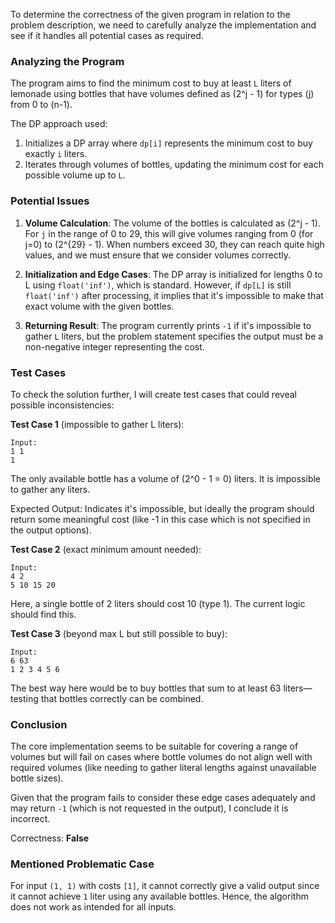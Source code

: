 To determine the correctness of the given program in relation to the problem description, we need to carefully analyze the implementation and see if it handles all potential cases as required.

### Analyzing the Program
The program aims to find the minimum cost to buy at least `L` liters of lemonade using bottles that have volumes defined as \(2^j - 1\) for types \(j\) from 0 to \(n-1\). 

The DP approach used:
1. Initializes a DP array where `dp[i]` represents the minimum cost to buy exactly `i` liters.
2. Iterates through volumes of bottles, updating the minimum cost for each possible volume up to `L`.

### Potential Issues
1. **Volume Calculation**: The volume of the bottles is calculated as \(2^j - 1\). For `j` in the range of 0 to 29, this will give volumes ranging from 0 (for j=0) to \(2^{29} - 1\). When numbers exceed 30, they can reach quite high values, and we must ensure that we consider volumes correctly.
  
2. **Initialization and Edge Cases**: The DP array is initialized for lengths 0 to L using `float('inf')`, which is standard. However, if `dp[L]` is still `float('inf')` after processing, it implies that it's impossible to make that exact volume with the given bottles.

3. **Returning Result**: The program currently prints `-1` if it's impossible to gather `L` liters, but the problem statement specifies the output must be a non-negative integer representing the cost.

### Test Cases
To check the solution further, I will create test cases that could reveal possible inconsistencies:

**Test Case 1** (impossible to gather L liters):
```plaintext
Input:
1 1
1
```
The only available bottle has a volume of \(2^0 - 1 = 0\) liters. It is impossible to gather any liters. 

Expected Output: Indicates it's impossible, but ideally the program should return some meaningful cost (like -1 in this case which is not specified in the output options).

**Test Case 2** (exact minimum amount needed):
```plaintext
Input:
4 2
5 10 15 20
```
Here, a single bottle of 2 liters should cost 10 (type 1). The current logic should find this.

**Test Case 3** (beyond max L but still possible to buy):
```plaintext
Input:
6 63
1 2 3 4 5 6
```
The best way here would be to buy bottles that sum to at least 63 liters—testing that bottles correctly can be combined.

### Conclusion
The core implementation seems to be suitable for covering a range of volumes but will fail on cases where bottle volumes do not align well with required volumes (like needing to gather literal lengths against unavailable bottle sizes). 

Given that the program fails to consider these edge cases adequately and may return `-1` (which is not requested in the output), I conclude it is incorrect.

Correctness: **False**

### Mentioned Problematic Case
For input `(1, 1)` with costs `[1]`, it cannot correctly give a valid output since it cannot achieve `1` liter using any available bottles. Hence, the algorithm does not work as intended for all inputs.